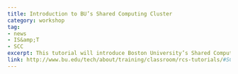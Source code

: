 ```yaml
---
title: Introduction to BU’s Shared Computing Cluster 
category: workshop
tag: 
- news
- IS&amp;T
- SCC
excerpt: This tutorial will introduce Boston University’s Shared Computing Cluster (SCC) in Holyoke, MA. This Linux cluster has more than 6000 processors and over two petabytes of storage available for Research Computing by students and faculty on the Charles River and BUMC campuses. A very large number of software packages for programming, mathematics, data analysis, plotting, statistics, visualization, and domain-specific disciplines are available as well on the SCC. You will get a general overview of the SCC and the facility that houses it and then a hands-on introduction covering connecting to and using the SCC for new users. This tutorial will cover a few basic Linux commands but we strongly encourage people to also take our more extensive “Introduction to Linux” tutorial.
link: http://www.bu.edu/tech/about/training/classroom/rcs-tutorials/#SCC_INTRO
---
```

